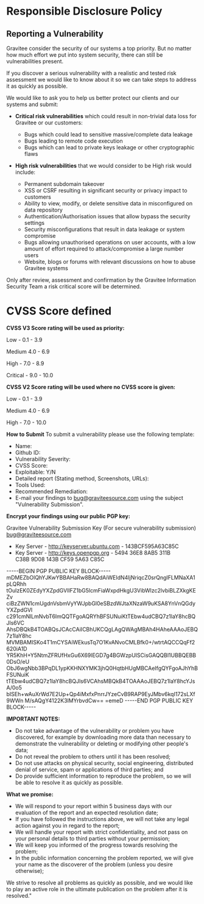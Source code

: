 # Responsible Disclosure Policy

## Reporting a Vulnerability

Gravitee consider the security of our systems a top priority. But no matter how much effort we put into system security, there can still be vulnerabilities present.

If you discover a serious vulnerability with a realistic and tested risk assessment we would like to know about it so we can take steps to address it as quickly as possible.

We would like to ask you to help us better protect our clients and our systems and submit:

- **Critical risk vulnerabilities** which could result in non-trivial data loss for Gravitee or our customers:
    - Bugs which could lead to sensitive massive/complete data leakage
    - Bugs leading to remote code execution
    - Bugs which can lead to private keys leakage or other cryptographic flaws

- **High risk vulnerabilities** that we would consider to be High risk would include:
    - Permanent subdomain takeover
    - XSS or CSRF resulting in significant security or privacy impact to customers
    - Ability to view, modify, or delete sensitive data in misconfigured on data repository
    - Authentication/Authorisation issues that allow bypass the security settings
    - Security misconfigurations that result in data leakage or system compromise
    - Bugs allowing unauthorised operations on user accounts, with a low amount of effort required to attack/compromise a large number users
    - Website, blogs or forums with relevant discussions on how to abuse Gravitee systems

Only after review, assessment and confirmation by the Gravitee Information Security Team a risk critical score will be determined.

# CVSS Score defined

**CVSS V3 Score rating will be used as priority:**

Low - 0.1 - 3.9

Medium 4.0 - 6.9

High - 7.0 - 8.9

Critical - 9.0 - 10.0


**CVSS V2 Score rating will be used where no CVSS score is given:**

Low - 0.1 - 3.9

Medium 4.0 - 6.9

High - 7.0 - 10.0

**How to Submit**
To submit a vulnerability please use the following template:
- Name:
- Github ID:
- Vulnerability Severity:
- CVSS Score:
- Exploitable: Y/N
- Detailed report (Stating method, Screenshots, URLs):
- Tools Used:
- Recommended Remediation:
- E-mail your findings to bug@graviteesource.com using the subject "Vulnerability Submission".
  
**Encrypt your findings using our public PGP key:**

Gravitee Vulnerability Submission Key (For secure vulnerability submission) <bug@graviteesource.com>

- Key Server - http://keyserver.ubuntu.com - 143BCF595A63C85C
- Key Server - http://keys.openpgp.org - 5494 36E8 8AB5 311B C38B 9D08 143B CF59 5A63 C85C


-----BEGIN PGP PUBLIC KEY BLOCK-----
mDMEZbOlQhYJKwYBBAHaRw8BAQdAiWEIdN4IjNriqcZ0srQngIFLMNaXA1pLQRhh
tOulzEK0ZEdyYXZpdGVlIFZ1bG5lcmFiaWxpdHkgU3VibWlzc2lvbiBLZXkgKEZv
ciBzZWN1cmUgdnVsbmVyYWJpbGl0eSBzdWJtaXNzaW9uKSA8YnVnQGdyYXZpdGVl
c291cmNlLmNvbT6ImQQTFgoAQRYhBFSUNuiKtTEbw4udCBQ7z1laY8hcBQJls6VC
AhsDBQkB4TOABQsJCAcCAiICBhUKCQgLAgQWAgMBAh4HAheAAAoJEBQ7z1laY8hc
MVMBAMISKo4T1mCYSAiWEkusTq7O1KvANvoCMLBfk0+/wtrtAQCCQqFf2620iA1D
YR5KhH+Y5NtmZFRUfHxGu6X69lEGD7g4BGWzpUISCisGAQQBl1UBBQEBB0DsO/eU
ObJ6wgNbb3BPqDL1ypKKHNXYMK3jhQ0HqtbHUgMBCAeIfgQYFgoAJhYhBFSUNuiK
tTEbw4udCBQ7z1laY8hcBQJls6VCAhsMBQkB4TOAAAoJEBQ7z1laY8hcYJsA/0o5
bISEh+wAuXrWd7E2Up+Qp4iMxfxPnrrJYzeCvB9RAP9EyJMbv6kqI172sLXf9WWn
M/sAQgY4122K3lMYrbvdCw==
=emeD
-----END PGP PUBLIC KEY BLOCK-----


**IMPORTANT NOTES:**

- Do not take advantage of the vulnerability or problem you have discovered, for example by downloading more data than necessary to demonstrate the vulnerability or deleting or modifying other people's data;
- Do not reveal the problem to others until it has been resolved;
- Do not use attacks on physical security, social engineering, distributed denial of service, spam or applications of third parties; and
- Do provide sufficient information to reproduce the problem, so we will be able to resolve it as quickly as possible. 

**What we promise:**
- We will respond to your report within 5 business days with our evaluation of the report and an expected resolution date;
- If you have followed the instructions above, we will not take any legal action against you in regard to the report;
- We will handle your report with strict confidentiality, and not pass on your personal details to third parties without your permission;
- We will keep you informed of the progress towards resolving the problem;
- In the public information concerning the problem reported, we will give your name as the discoverer of the problem (unless you desire otherwise); 

We strive to resolve all problems as quickly as possible, and we would like to play an active role in the ultimate publication on the problem after it is resolved."
